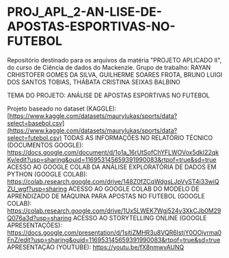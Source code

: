 # PROJ_APL_2-AN-LISE-DE-APOSTAS-ESPORTIVAS-NO-FUTEBOL
Repositório destinado para os arquivos da matéria "PROJETO APLICADO II", do curso de Ciência de dados do Mackenzie. Grupo de trabalho: RAYAN CRHISTOFER GOMES DA SILVA, GUILHERME SOARES FROTA, BRUNO LUIGI DOS SANTOS TOBIAS, THÁBATA CRISTINA SEIXAS BALBINO

TEMA DO PROJETO: ANÁLISE DE APOSTAS ESPORTIVAS NO FUTEBOL

Projeto baseado no dataset (KAGGLE): [https://www.kaggle.com/datasets/maurylukas/sports/data?select=basebol.csv](https://www.kaggle.com/datasets/maurylukas/sports/data?select=futebol.csv)
TODAS AS INFORMAÇÕES NO RELATÓRIO TÉCNICO (DOCUMENTOS GOOGLE): https://docs.google.com/document/d/1o1a_16rUtSofChYFLWOVox5dkI22qkKy/edit?usp=sharing&ouid=116953145659391990083&rtpof=true&sd=true
ACESSO AO GOOGLE COLAB DA ANÁLISE EXPLORATÓRIA DE DADOS EM PYTHON (GOOGLE COLAB): https://colab.research.google.com/drive/148Z0fZCqWdgsLJpVyST4i33wiQZU_wgf?usp=sharing
ACESSO AO GOOGLE COLAB DO MODELO DE APRENDIZADO DE MÁQUINA PARA APOSTAS NO FUTEBOL (GOOGLE COLAB): https://colab.research.google.com/drive/1Ux5LWEK7Wgj524v3XkCJb0M29Q076a3d?usp=sharing
ACESSO AO STORYTELLING ONLINE (GOOGLE APRESENTAÇÕES): https://docs.google.com/presentation/d/1sitiZMHR3u8VQR6lstjY0OOiyrma0FnZ/edit?usp=sharing&ouid=116953145659391990083&rtpof=true&sd=true
APRESENTAÇÃO (YOUTUBE): https://youtu.be/fX8nmwvAUNQ
